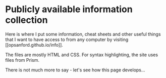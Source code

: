 # Publicly available information collection

Here is where I put some information, cheat sheets and other useful things that I want to have access to from any computer by visiting [[opsanford.github.io/info]].

The files are mostly HTML and CSS. For syntax highlighting, the site uses files from Prism.

There is not much more to say - let's see how this page develops...